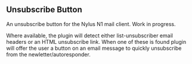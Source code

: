 ## Unsubscribe Button

An unsubscribe button for the Nylus N1 mail client. Work in progress.

Where available, the plugin will detect either list-unsubscriber email headers or an HTML unsubscribe link. When one of these is found plugin will offer the user a button on an email message to quickly unsubscribe from the newletter/autoresponder.
